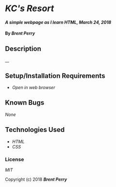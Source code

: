 # _KC's Resort_

#### _A simple webpage as I learn HTML, March 24, 2018_

#### By _**Brent Perry**_

## Description

__

## Setup/Installation Requirements

* _Open in web browser_

## Known Bugs

_None_

## Technologies Used

* _HTML_
* _CSS_

### License

*MIT*

Copyright (c) 2018 **_Brent Perry_**
